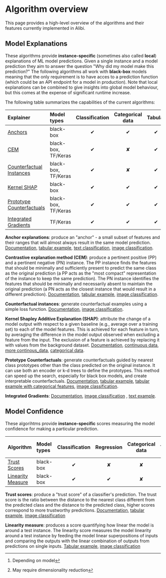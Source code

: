# Algorithm overview

This page provides a high-level overview of the algorithms and their features currently implemented
in Alibi.

## Model Explanations
These algorithms provide **instance-specific** (sometimes also called **local**) explanations of ML model
predictions. Given a single instance and a model prediction they aim to answer the question "Why did
my model make this prediction?" The following algorithms all work with **black-box** models meaning that the
only requirement is to have acces to a prediction function (which could be an API endpoint for a model in production).
Note that local explanations can be combined to give insights into global model behaviour, but this comes at the
expense of significant runtime increase.

The following table summarizes the capabilities of the current algorithms:

|Explainer|Model types|Classification|Categorical data|Tabular|Text|Images|Need training set|
|:---|:---|:---:|:---:|:---:|:---:|:---:|:---|
|[Anchors](../methods/Anchors.ipynb)|black-box|✔|✔|✔|✔|✔|For Tabular|
|[CEM](../methods/CEM.ipynb)|black-box, TF/Keras|✔|✘|✔|✘|✔|Optional|
|[Counterfactual Instances](../methods/CF.ipynb)|black-box, TF/Keras|✔|✘|✔|✘|✔|No|
|[Kernel SHAP](../methods/KernelSHAP.ipynb)|black-box|✔|✔|✔|✘|✘|✔|
|[Prototype Counterfactuals](../methods/CFProto.ipynb)|black-box, TF/Keras|✔|✔|✔|✘|✔|Optional|
|[Integrated Gradients](../methods/IntegratedGradients.ipynb)|TF/Keras|✔|✔|✔|✔|✔|For classification|

**Anchor explanations**: produce an "anchor" - a small subset of features and their ranges that will
almost always result in the same model prediction. [Documentation](../methods/Anchors.ipynb),
[tabular example](../examples/anchor_tabular_adult.nblink),
[text classification](../examples/anchor_text_movie.nblink),
[image classification](../examples/anchor_image_imagenet.nblink).

**Contrastive explanation method (CEM)**: produce a pertinent positive (PP) and a pertinent negative
(PN) instance. The PP instance finds the features that should be minimally and sufficiently present
to predict the same class as the original prediction (a PP acts as the "most compact" representation
of the instance to keep the same prediction). The PN instance identifies the features that should be
minimally and necessarily absent to maintain the original prediction (a PN acts as the closest
instance that would result in a different prediction). [Documentation](../methods/CEM.ipynb),
[tabular example](../examples/cem_iris.ipynb), [image classification](../examples/cem_mnist.ipynb).

**Counterfactual instances**: generate counterfactual examples using a simple loss function. [Documentation](../methods/CF.ipynb), [image classification](../examples/cf_mnist.ipynb).

**Kernel Shapley Additive Explanation (SHAP)**: attribute the change of a model output with respect to a given baseline (e.g., average over a training set) to each of the model features. This is achieved for each feature in turn, by averaging the difference in the model output observed when excluding a feature from the input. The exclusion of a feature is achieved by replacing it with values from the background dataset. [Documentation](../methods/KernelSHAP.ipynb), [continuous data](../examples/kernel_shap_wine_intro.ipynb), [more continous_data](../examples/kernel_shap_wine_lr.ipynb), [categorical data](../examples/kernel_shap_adult_lr.ipynb).

**Prototype Counterfactuals**: generate counterfactuals guided by nearest class prototypes other than the class predicted on the original instance. It can use both an encoder or k-d trees to define the prototypes. This method can speed up the search, especially for black box models, and create interpretable counterfactuals. [Documentation](../methods/CFProto.ipynb), [tabular example](../examples/cfproto_housing.nblink), [tabular example with categorical features](../examples/cfproto_cat_adult_ohe.ipynb), [image classification](../examples/cfproto_mnist.ipynb).

**Integrated Gradients**:  [Documentation](../methods/IntegratedGradients.ipynb), [image classification](../examples/integrated_gradients_mnist.ipynb) , [text example](../examples/integrated_gradients_imdb.nblink).


## Model Confidence
These algorihtms provide **instance-specific** scores measuring the model confidence for making a
particular prediction.

|Algorithm|Model types|Classification|Regression|Categorical data|Tabular|Text|Images|Need training set|
|:---|:---|:---:|:---:|:---:|:---:|:---:|:---:|:---|
|[Trust Scores](../methods/TrustScores.ipynb)|black-box|✔|✘|✘|✔|✔[^1]|✔[^2]|Yes|
|[Linearity Measure](../examples/linearity_measure_iris.ipynb)|black-box|✔|✔|✘|✔|✘|✔|Optional|

**Trust scores**: produce a "trust score" of a classifier's prediction. The trust score is the ratio
between the distance to the nearest class different from the predicted class and the distance to the
predicted class, higher scores correspond to more trustworthy predictions.
[Documentation](../methods/TrustScores.ipynb),
[tabular example](../examples/trustscore_iris.nblink),
[image classification](../examples/trustscore_mnist.nblink)

[^1]: Depending on model
[^2]: May require dimensionality reduction

**Linearity measure**: produces a score quantifying how linear the model is around a test instance.
The linearity score measures the model linearity around a test instance by feeding the model linear
superpositions of inputs and comparing the outputs with the linear combination of outputs from
predictions on single inputs.
[Tabular example](../examples/linearity_measure_iris.nblink),
[image classification](../examples/linearity_measure_fashion_mnist.nblink)
